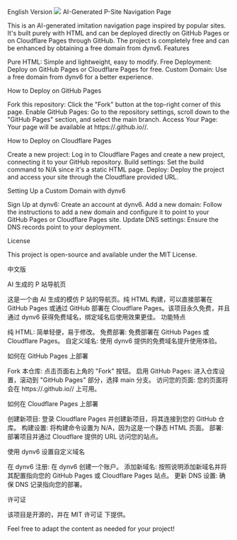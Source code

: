 English Version
![](https://cdn.jsdelivr.net/gh/bbylw/PicGo@master/20241220015300647.png)
AI-Generated P-Site Navigation Page

This is an AI-generated imitation navigation page inspired by popular sites. It's built purely with HTML and can be deployed directly on GitHub Pages or on Cloudflare Pages through GitHub. The project is completely free and can be enhanced by obtaining a free domain from dynv6.
Features

Pure HTML: Simple and lightweight, easy to modify.
Free Deployment: Deploy on GitHub Pages or Cloudflare Pages for free.
Custom Domain: Use a free domain from dynv6 for a better experience.

How to Deploy on GitHub Pages

Fork this repository: Click the "Fork" button at the top-right corner of this page.
Enable GitHub Pages: Go to the repository settings, scroll down to the "GitHub Pages" section, and select the main branch.
Access Your Page: Your page will be available at https://<your-username>.github.io/<repository-name>/.

How to Deploy on Cloudflare Pages

Create a new project: Log in to Cloudflare Pages and create a new project, connecting it to your GitHub repository.
Build settings: Set the build command to N/A since it's a static HTML page.
Deploy: Deploy the project and access your site through the Cloudflare provided URL.

Setting Up a Custom Domain with dynv6

Sign Up at dynv6: Create an account at dynv6.
Add a new domain: Follow the instructions to add a new domain and configure it to point to your GitHub Pages or Cloudflare Pages site.
Update DNS settings: Ensure the DNS records point to your deployment.

License

This project is open-source and available under the MIT License.

中文版

AI 生成的 P 站导航页

这是一个由 AI 生成的模仿 P 站的导航页。纯 HTML 构建，可以直接部署在 GitHub Pages 或通过 GitHub 部署在 Cloudflare Pages。该项目永久免费，并且通过 dynv6 获得免费域名，绑定域名后使用效果更佳。
功能特点

纯 HTML: 简单轻便，易于修改。
免费部署: 免费部署在 GitHub Pages 或 Cloudflare Pages。
自定义域名: 使用 dynv6 提供的免费域名提升使用体验。

如何在 GitHub Pages 上部署

Fork 本仓库: 点击页面右上角的 "Fork" 按钮。
启用 GitHub Pages: 进入仓库设置，滚动到 "GitHub Pages" 部分，选择 main 分支。
访问您的页面: 您的页面将会在 https://<your-username>.github.io/<repository-name>/ 上可用。

如何在 Cloudflare Pages 上部署

创建新项目: 登录 Cloudflare Pages 并创建新项目，将其连接到您的 GitHub 仓库。
构建设置: 将构建命令设置为 N/A，因为这是一个静态 HTML 页面。
部署: 部署项目并通过 Cloudflare 提供的 URL 访问您的站点。

使用 dynv6 设置自定义域名

在 dynv6 注册: 在 dynv6 创建一个账户。
添加新域名: 按照说明添加新域名并将其配置指向您的 GitHub Pages 或 Cloudflare Pages 站点。
更新 DNS 设置: 确保 DNS 记录指向您的部署。

许可证

该项目是开源的，并在 MIT 许可证 下提供。

Feel free to adapt the content as needed for your project!

